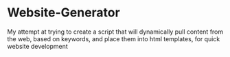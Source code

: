 # Website-Generator
My attempt at trying to create a script that will dynamically pull content from the web, based on keywords, and place them into html templates, for quick website development
